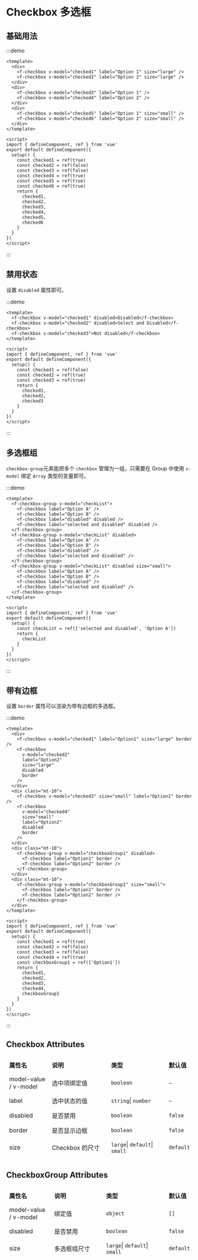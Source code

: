 # Checkbox 多选框

## 基础用法

:::demo

```vue
<template>
  <div>
    <f-checkbox v-model="checked1" label="Option 1" size="large" />
    <f-checkbox v-model="checked2" label="Option 2" size="large" />
  </div>
  <div>
    <f-checkbox v-model="checked3" label="Option 1" />
    <f-checkbox v-model="checked4" label="Option 2" />
  </div>
  <div>
    <f-checkbox v-model="checked5" label="Option 1" size="small" />
    <f-checkbox v-model="checked6" label="Option 2" size="small" />
  </div>
</template>

<script>
import { defineComponent, ref } from 'vue'
export default defineComponent({
  setup() {
    const checked1 = ref(true)
    const checked2 = ref(false)
    const checked3 = ref(false)
    const checked4 = ref(true)
    const checked5 = ref(true)
    const checked6 = ref(true)
    return {
      checked1,
      checked2,
      checked3,
      checked4,
      checked5,
      checked6
    }
  }
})
</script>
```

:::

## 禁用状态

设置 `disabled` 属性即可。

:::demo

```vue
<template>
  <f-checkbox v-model="checked1" disabled>Disabled</f-checkbox>
  <f-checkbox v-model="checked2" disabled>Select and Disabled</f-checkbox>
  <f-checkbox v-model="checked3">Not disabled</f-checkbox>
</template>

<script>
import { defineComponent, ref } from 'vue'
export default defineComponent({
  setup() {
    const checked1 = ref(false)
    const checked2 = ref(true)
    const checked3 = ref(true)
    return {
      checked1,
      checked2,
      checked3
    }
  }
})
</script>
```

:::

## 多选框组

`checkbox-group`元素能把多个 `checkbox` 管理为一组，只需要在 Group 中使用 `v-model` 绑定 `Array` 类型的变量即可。

:::demo

```vue
<template>
  <f-checkbox-group v-model="checkList">
    <f-checkbox label="Option A" />
    <f-checkbox label="Option B" />
    <f-checkbox label="disabled" disabled />
    <f-checkbox label="selected and disabled" disabled />
  </f-checkbox-group>
  <f-checkbox-group v-model="checkList" disabled>
    <f-checkbox label="Option A" />
    <f-checkbox label="Option B" />
    <f-checkbox label="disabled" />
    <f-checkbox label="selected and disabled" />
  </f-checkbox-group>
  <f-checkbox-group v-model="checkList" disabled size="small">
    <f-checkbox label="Option A" />
    <f-checkbox label="Option B" />
    <f-checkbox label="disabled" />
    <f-checkbox label="selected and disabled" />
  </f-checkbox-group>
</template>

<script>
import { defineComponent, ref } from 'vue'
export default defineComponent({
  setup() {
    const checkList = ref(['selected and disabled', 'Option A'])
    return {
      checkList
    }
  }
})
</script>
```

:::

## 带有边框

设置 `border` 属性可以渲染为带有边框的多选框。

:::demo

```vue
<template>
  <div>
    <f-checkbox v-model="checked1" label="Option1" size="large" border />
    <f-checkbox
      v-model="checked2"
      label="Option2"
      size="large"
      disabled
      border
    />
  </div>
  <div class="mt-10">
    <f-checkbox v-model="checked3" size="small" label="Option1" border />
    <f-checkbox
      v-model="checked4"
      size="small"
      label="Option2"
      disabled
      border
    />
  </div>
  <div class="mt-10">
    <f-checkbox-group v-model="checkboxGroup1" disabled>
      <f-checkbox label="Option1" border />
      <f-checkbox label="Option2" border />
    </f-checkbox-group>
  </div>
  <div class="mt-10">
    <f-checkbox-group v-model="checkboxGroup1" size="small">
      <f-checkbox label="Option1" border />
      <f-checkbox label="Option2" border />
    </f-checkbox-group>
  </div>
</template>

<script>
import { defineComponent, ref } from 'vue'
export default defineComponent({
  setup() {
    const checked1 = ref(true)
    const checked2 = ref(false)
    const checked3 = ref(false)
    const checked4 = ref(true)
    const checkboxGroup1 = ref(['Option1'])
    return {
      checked1,
      checked2,
      checked3,
      checked4,
      checkboxGroup1
    }
  }
})
</script>
```

:::

## Checkbox Attributes

<table style="border-collapse: separate; border-spacing: 0px 10px; width:100%">
  <thead>
    <tr align="left">
      <th style="width: 150px;">属性名</th>
      <th style="width: 240px;">说明</th>
      <th style="width: 250px">类型</th>
      <th>默认值</th>
    </tr>
  </thead>
  <tbody>
    <tr>
      <td>model-value / v-model</td>
      <td>选中项绑定值</td>
      <td>
        <code>boolean</code>
      </td>
      <td>
       <code>—</code>
      </td>
    </tr>
    <tr>
      <td>label</td>
      <td>选中状态的值</td>
      <td>
        <code>string</code>|
        <code>number</code>
      </td>
      <td>
       <code>—</code>
      </td>
    </tr>
    <tr>
      <td>disabled</td>
      <td>是否禁用</td>
      <td>
        <code>boolean</code>
      </td>
      <td>
        <code>false</code>
      </td>
    </tr>
    <tr>
      <td>border</td>
      <td>是否显示边框</td>
      <td>
        <code>boolean</code>
      </td>
      <td>
        <code>false</code>
      </td>
    </tr>
    <tr>
      <td>size</td>
      <td>Checkbox 的尺寸</td>
      <td>
        <code>large</code>|
        <code>default</code>|
        <code>small</code>
      </td>
      <td>
        <code>default</code>
      </td>
    </tr>
  </tbody>
</table>

## CheckboxGroup Attributes

<table style="border-collapse: separate; border-spacing: 0px 10px; width:100%">
  <thead>
    <tr align="left">
      <th style="width: 150px;">属性名</th>
      <th style="width: 240px;">说明</th>
      <th style="width: 250px">类型</th>
      <th>默认值</th>
    </tr>
  </thead>
  <tbody>
    <tr>
      <td>model-value / v-model</td>
      <td>绑定值</td>
      <td>
        <code>object</code>
      </td>
      <td>
       <code>[]</code>
      </td>
    </tr>
    <tr>
      <td>disabled</td>
      <td>是否禁用</td>
      <td>
        <code>boolean</code>
      </td>
      <td>
        <code>false</code>
      </td>
    </tr>
    <tr>
      <td>size</td>
      <td>多选框组尺寸</td>
      <td>
        <code>large</code>|
        <code>default</code>|
        <code>small</code>
      </td>
      <td>
        <code>default</code>
      </td>
    </tr>
  </tbody>
</table>

<style>
.mt-10{
  margin-top:10px;
}
td, th {
   border: none!important;
}
</style>
